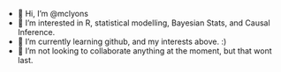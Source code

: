 - 👋 Hi, I’m @mclyons
- 👀 I’m interested in R, statistical modelling, Bayesian Stats, and Causal Inference.
- 🌱 I’m currently learning github, and my interests above. :)
- 💞️ I’m not looking to collaborate anything at the moment, but that wont last.

<!---
mclyons/mclyons is a ✨ special ✨ repository because its `README.md` (this file) appears on your GitHub profile.
You can click the Preview link to take a look at your changes.
--->
